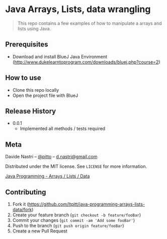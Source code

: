 # Java Arrays, Lists, data wrangling
> This repo contains a few examples of how to manipulate a arrays and lists using Java.  

## Prerequisites

- Download and install BlueJ Java Environment (http://www.dukelearntoprogram.com/downloads/bluej.php?course=2)

## How to use

- Clone this repo locally
- Open the project file with BlueJ

## Release History

* 0.0.1
    * Implemented all methods / tests required

## Meta

Davide Nastri – [@pitto](https://twitter.com/pitto) – d.nastri@gmail.com

Distributed under the MIT license. See ``LICENSE`` for more information.

[Java Programming - Arrays / Lists / Data](https://github.com/ltpitt/java-programming-arrays-lists-data)

## Contributing

1. Fork it (<https://github.com/ltpitt/java-programming-arrays-lists-data/fork>)
2. Create your feature branch (`git checkout -b feature/fooBar`)
3. Commit your changes (`git commit -am 'Add some fooBar'`)
4. Push to the branch (`git push origin feature/fooBar`)
5. Create a new Pull Request
